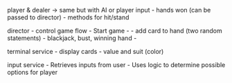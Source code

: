 player & dealer -> same but with AI or player input
    - hands won (can be passed to director)
    - methods for hit/stand

director - control game flow
    - Start game
    - 
    - add card to hand (two random statements)
    - blackjack, bust, winning hand
    - 

terminal service
    - display cards
        - value and suit (color)

input service
    - Retrieves inputs from user
    - Uses logic to determine possible options for player